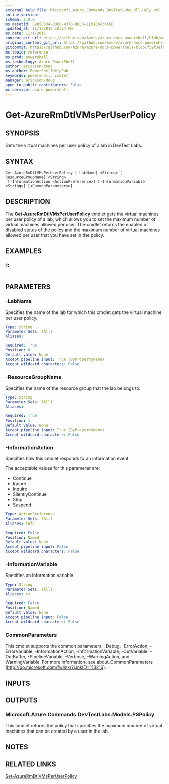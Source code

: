 ```yaml
---
external help file: Microsoft.Azure.Commands.DevTestLabs.dll-Help.xml
online version: 
schema: 2.0.0
ms.assetid: C985E534-03ED-4370-BBCD-1E918563A65D
updated_at: 11/1/2016 10:24 PM
ms.date: 11/1/2016
content_git_url: https://github.com/Azure/azure-docs-powershell/blob/master/azureps-cmdlets-docs/ResourceManager/AzureRM.DevTestLabs/v1.0.3/Get-AzureRmDtlVMsPerUserPolicy.md
original_content_git_url: https://github.com/Azure/azure-docs-powershell/blob/master/azureps-cmdlets-docs/ResourceManager/AzureRM.DevTestLabs/v1.0.3/Get-AzureRmDtlVMsPerUserPolicy.md
gitcommit: https://github.com/Azure/azure-docs-powershell/blob/f59f3ef60bc592383812213e69fd77ba950759ed/azureps-cmdlets-docs/ResourceManager/AzureRM.DevTestLabs/v1.0.3/Get-AzureRmDtlVMsPerUserPolicy.md
ms.topic: reference
ms.prod: powershell
ms.technology: Azure PowerShell
author: erickson-doug
ms.author: PowerShellHelpPub
keywords: powershell, cmdlet
manager: erickson-doug
open_to_public_contributors: False
ms.service: azure-powershell
---
```


# Get-AzureRmDtlVMsPerUserPolicy

## SYNOPSIS
Gets the virtual machines per user policy of a lab in DevTest Labs.

## SYNTAX

```
Get-AzureRmDtlVMsPerUserPolicy [-LabName] <String> [-ResourceGroupName] <String>
 [-InformationAction <ActionPreference>] [-InformationVariable <String>] [<CommonParameters>]
```

## DESCRIPTION
The **Get-AzureRmDtlVMsPerUserPolicy** cmdlet gets the virtual machines per user policy of a lab, which allows you to set the maximum number of virtual machines allowed per user.
The cmdlet returns the enabled or disabled status of the policy and the maximum number of virtual machines allowed per user that you have set in the policy.

## EXAMPLES

### 1:
```

```

## PARAMETERS

### -LabName
Specifies the name of the lab for which this cmdlet gets the virtual machine per user policy.

```yaml
Type: String
Parameter Sets: (All)
Aliases: 

Required: True
Position: 0
Default value: None
Accept pipeline input: True (ByPropertyName)
Accept wildcard characters: False
```

### -ResourceGroupName
Specifies the name of the resource group that the lab belongs to.

```yaml
Type: String
Parameter Sets: (All)
Aliases: 

Required: True
Position: 1
Default value: None
Accept pipeline input: True (ByPropertyName)
Accept wildcard characters: False
```

### -InformationAction
Specifies how this cmdlet responds to an information event.

The acceptable values for this parameter are:

- Continue
- Ignore
- Inquire
- SilentlyContinue
- Stop
- Suspend

```yaml
Type: ActionPreference
Parameter Sets: (All)
Aliases: infa

Required: False
Position: Named
Default value: None
Accept pipeline input: False
Accept wildcard characters: False
```

### -InformationVariable
Specifies an information variable.

```yaml
Type: String
Parameter Sets: (All)
Aliases: iv

Required: False
Position: Named
Default value: None
Accept pipeline input: False
Accept wildcard characters: False
```

### CommonParameters
This cmdlet supports the common parameters: -Debug, -ErrorAction, -ErrorVariable, -InformationAction, -InformationVariable, -OutVariable, -OutBuffer, -PipelineVariable, -Verbose, -WarningAction, and -WarningVariable. For more information, see about_CommonParameters (http://go.microsoft.com/fwlink/?LinkID=113216).

## INPUTS

## OUTPUTS

### Microsoft.Azure.Commands.DevTestLabs.Models.PSPolicy
This cmdlet returns the policy that specifies the maximum number of virtual machines that can be created by a user in the lab.

## NOTES

## RELATED LINKS

[Set-AzureRmDtlVMsPerUserPolicy](xref:ResourceManager/AzureRM.DevTestLabs/v1.0.3/Set-AzureRmDtlVMsPerUserPolicy.md)


